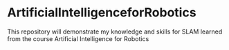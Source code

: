 # ArtificialIntelligenceforRobotics
This repository will demonstrate my knowledge and skills for SLAM learned from the course Artificial Intelligence for Robotics
